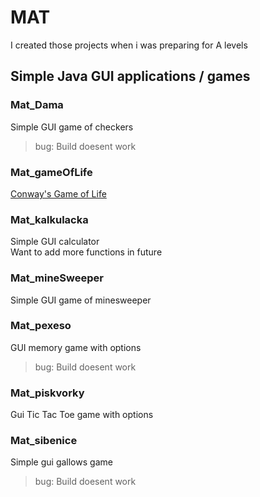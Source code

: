 # MAT
I created those projects when i was preparing for A levels  
## Simple Java GUI applications / games  

### Mat_Dama  
Simple GUI game of checkers
> bug: Build doesent work
### Mat_gameOfLife
[Conway's Game of Life](https://en.wikipedia.org/wiki/Conway%27s_Game_of_Life "More Info")
### Mat_kalkulacka
Simple GUI calculator  
Want to add more functions in future
### Mat_mineSweeper
Simple GUI game of minesweeper
### Mat_pexeso
GUI memory game with options
> bug: Build doesent work
### Mat_piskvorky
Gui Tic Tac Toe game with options
### Mat_sibenice
Simple gui gallows game
> bug: Build doesent work
